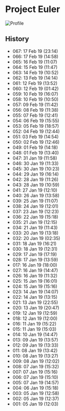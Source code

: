 # Project Euler

![Profile](https://projecteuler.net/profile/rlaxognsk.png)

## History

- 067: 17 Feb 19 (23:14)
- 066: 17 Feb 19 (14:58)
- 065: 16 Feb 19 (11:07)
- 064: 15 Feb 19 (11:47)
- 063: 14 Feb 19 (10:52)
- 062: 13 Feb 19 (14:14)
- 061: 12 Feb 19 (13:52)
- 060: 12 Feb 19 (01:42)
- 059: 10 Feb 19 (16:07)
- 058: 10 Feb 19 (10:50)
- 057: 09 Feb 19 (11:42)
- 056: 08 Feb 19 (11:38)
- 055: 07 Feb 19 (12:41)
- 054: 06 Feb 19 (15:55)
- 053: 05 Feb 19 (18:57)
- 052: 04 Feb 19 (12:44)
- 051: 03 Feb 19 (14:54)
- 050: 02 Feb 19 (12:46)
- 049: 01 Feb 19 (14:18)
- 048: 01 Feb 19 (13:40)
- 047: 31 Jan 19 (11:58)
- 046: 30 Jan 19 (11:33)
- 045: 30 Jan 19 (10:23)
- 044: 29 Jan 19 (16:14)
- 042: 28 Jan 19 (11:26)
- 043: 28 Jan 19 (10:59)
- 041: 27 Jan 19 (12:10)
- 040: 26 Jan 19 (13:58)
- 039: 25 Jan 19 (11:07)
- 038: 24 Jan 19 (12:01)
- 037: 23 Jan 19 (12:23)
- 036: 22 Jan 19 (15:18)
- 035: 21 Jan 19 (12:15)
- 034: 21 Jan 19 (11:43)
- 033: 20 Jan 19 (13:18)
- 032: 20 Jan 19 (02:35)
- 031: 18 Jan 19 (16:21)
- 030: 18 Jan 19 (12:31)
- 029: 17 Jan 19 (17:19)
- 028: 17 Jan 19 (13:59)
- 017: 16 Jan 19 (18:00)
- 027: 16 Jan 19 (14:47)
- 026: 16 Jan 19 (11:32)
- 025: 15 Jan 19 (16:01)
- 024: 15 Jan 19 (15:16)
- 023: 14 Jan 19 (14:07)
- 022: 14 Jan 19 (13:15)
- 021: 13 Jan 19 (22:55)
- 020: 13 Jan 19 (20:47)
- 019: 12 Jan 19 (12:59)
- 018: 12 Jan 19 (12:00)
- 016: 11 Jan 19 (15:22)
- 015: 11 Jan 19 (15:03)
- 014: 10 Jan 19 (14:47)
- 013: 09 Jan 19 (13:57)
- 012: 09 Jan 19 (13:33)
- 011: 08 Jan 19 (13:42)
- 010: 08 Jan 19 (13:27)
- 009: 08 Jan 19 (12:02)
- 008: 07 Jan 19 (15:32)
- 007: 07 Jan 19 (15:16)
- 006: 07 Jan 19 (15:10)
- 005: 07 Jan 19 (14:57)
- 004: 06 Jan 19 (15:18)
- 003: 05 Jan 19 (12:58)
- 002: 05 Jan 19 (12:37)
- 001: 05 Jan 19 (12:03)